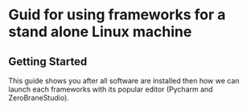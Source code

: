 # Guid for using frameworks for a stand alone Linux machine

## Getting Started 

This guide shows you after all software are installed then how we can launch each frameworks with its popular editor (Pycharm and ZeroBraneStudio).